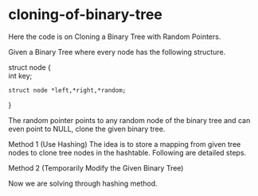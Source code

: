 # cloning-of-binary-tree
Here the code is on Cloning a Binary Tree with Random Pointers.

Given a Binary Tree where every node has the following structure. 

struct node
{  
    int key; 
    
    struct node *left,*right,*random;

} 

The random pointer points to any random node of the binary tree and can even point to NULL, clone the given binary tree.

Method 1 (Use Hashing) 
The idea is to store a mapping from given tree nodes to clone tree nodes in the hashtable. Following are detailed steps.

Method 2 (Temporarily Modify the Given Binary Tree)

Now we are solving through hashing method.
